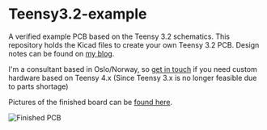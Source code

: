 # Teensy3.2-example
A verified example PCB based on the Teensy 3.2 schematics. This repository holds the Kicad files to create your own Teensy 3.2 PCB. Design notes can be found on [my blog](https://flashgamer.com/blog/comments/teensy-3.2-kicad-example).

I'm a consultant based in Oslo/Norway, so [get in touch](https://maketronics.no/about/) if you need custom hardware based on Teensy 4.x (Since Teensy 3.x is no longer feasible due to parts shortage)

Pictures of the finished board can be [found here](images/).


![Finished PCB](images/hellowWorld.jpg)
